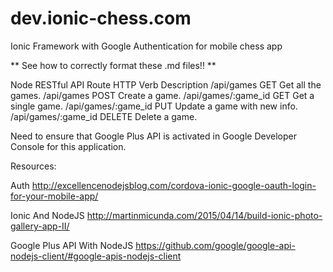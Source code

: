 # dev.ionic-chess.com
Ionic Framework with Google Authentication for mobile chess app


** See how to correctly format these .md files!! **


Node RESTful API
Route	            HTTP Verb	Description
/api/games	        GET	        Get all the games.
/api/games	        POST	    Create a game.
/api/games/:game_id	GET	        Get a single game.
/api/games/:game_id	PUT	        Update a game with new info.
/api/games/:game_id	DELETE	    Delete a game.

Need to ensure that Google Plus API is activated in Google Developer Console for this application.

Resources:

Auth
http://excellencenodejsblog.com/cordova-ionic-google-oauth-login-for-your-mobile-app/

Ionic And NodeJS
http://martinmicunda.com/2015/04/14/build-ionic-photo-gallery-app-II/

Google Plus API With NodeJS
https://github.com/google/google-api-nodejs-client/#google-apis-nodejs-client


